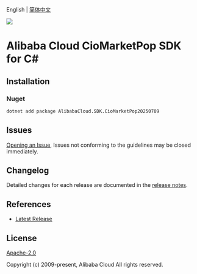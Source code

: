 English | [简体中文](README-CN.md)

![](https://aliyunsdk-pages.alicdn.com/icons/AlibabaCloud.svg)

# Alibaba Cloud CioMarketPop SDK for C#

## Installation

### Nuget

```bash
dotnet add package AlibabaCloud.SDK.CioMarketPop20250709
```

## Issues

[Opening an Issue](https://github.com/aliyun/alibabacloud-csharp-sdk/issues/new), Issues not conforming to the guidelines may be closed immediately.

## Changelog

Detailed changes for each release are documented in the [release notes](./ChangeLog.md).

## References

* [Latest Release](https://github.com/aliyun/alibabacloud-csharp-sdk/)

## License

[Apache-2.0](http://www.apache.org/licenses/LICENSE-2.0)

Copyright (c) 2009-present, Alibaba Cloud All rights reserved.
